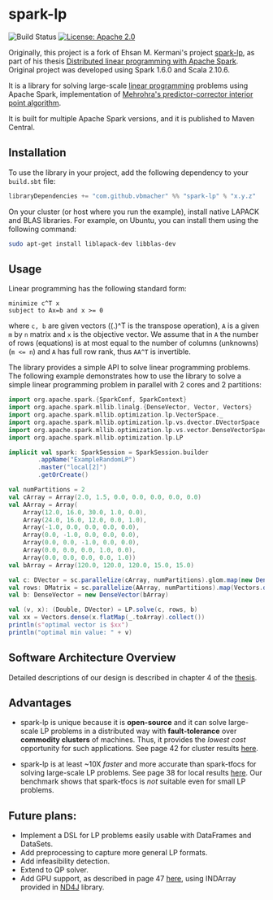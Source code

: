 # spark-lp

![Build Status](https://github.com/vbmacher/spark-lp/actions/workflows/scala.yml/badge.svg)
[![License: Apache 2.0](https://img.shields.io/badge/license-Apache%202.0-blue)](https://opensource.org/license/apache-2-0)

Originally, this project is a fork of Ehsan M. Kermani's project [spark-lp](https://github.com/ehsanmok/spark-lp), as part of his thesis [Distributed linear programming with Apache Spark](https://open.library.ubc.ca/cIRcle/collections/ubctheses/24/items/1.0340337). Original project was developed using Spark 1.6.0 and Scala 2.10.6.

It is a library for solving large-scale [linear programming](https://en.wikipedia.org/wiki/Linear_programming) problems using Apache Spark, implementation of [Mehrohra's predictor-corrector interior point algorithm](https://en.wikipedia.org/wiki/Mehrotra_predictor%E2%80%93corrector_method). 

It is built for multiple Apache Spark versions, and it is published to Maven Central.

## Installation

To use the library in your project, add the following dependency to your `build.sbt` file:

```scala
libraryDependencies += "com.github.vbmacher" %% "spark-lp" % "x.y.z"
```

On your cluster (or host where you run the example), install native LAPACK and BLAS libraries. For example, on Ubuntu, you can install them using the following command:

```bash
sudo apt-get install liblapack-dev libblas-dev
```


## Usage

Linear programming has the following standard form:

	minimize c^T x 
	subject to Ax=b and x >= 0

where `c, b` are given vectors ((.)^T is the transpose operation), `A` is a given `m` by `n` matrix and `x` is the objective vector. We assume that in `A` the number of rows (equations) is
at most equal to the number of columns (unknowns) (`m <= n`) and `A` has full row rank, thus `AA^T` is invertible.

The library provides a simple API to solve linear programming problems. The following example demonstrates how to use the library to solve a simple linear programming problem in parallel with 2 cores and 2 partitions:

```scala
import org.apache.spark.{SparkConf, SparkContext}
import org.apache.spark.mllib.linalg.{DenseVector, Vector, Vectors}
import org.apache.spark.mllib.optimization.lp.VectorSpace._
import org.apache.spark.mllib.optimization.lp.vs.dvector.DVectorSpace
import org.apache.spark.mllib.optimization.lp.vs.vector.DenseVectorSpace
import org.apache.spark.mllib.optimization.lp.LP

implicit val spark: SparkSession = SparkSession.builder
        .appName("ExampleRandomLP")
        .master("local[2]")
        .getOrCreate()

val numPartitions = 2
val cArray = Array(2.0, 1.5, 0.0, 0.0, 0.0, 0.0, 0.0)
val AArray = Array(
    Array(12.0, 16.0, 30.0, 1.0, 0.0),
    Array(24.0, 16.0, 12.0, 0.0, 1.0),
    Array(-1.0, 0.0, 0.0, 0.0, 0.0),
    Array(0.0, -1.0, 0.0, 0.0, 0.0),
    Array(0.0, 0.0, -1.0, 0.0, 0.0),
    Array(0.0, 0.0, 0.0, 1.0, 0.0),
    Array(0.0, 0.0, 0.0, 0.0, 1.0))
val bArray = Array(120.0, 120.0, 120.0, 15.0, 15.0)

val c: DVector = sc.parallelize(cArray, numPartitions).glom.map(new DenseVector(_))
val rows: DMatrix = sc.parallelize(AArray, numPartitions).map(Vectors.dense(_))
val b: DenseVector = new DenseVector(bArray)

val (v, x): (Double, DVector) = LP.solve(c, rows, b)
val xx = Vectors.dense(x.flatMap(_.toArray).collect())
println(s"optimal vector is $xx")
println("optimal min value: " + v)
```

## Software Architecture Overview

Detailed descriptions of our design is described in chapter 4 of the [thesis](https://open.library.ubc.ca/cIRcle/collections/ubctheses/24/items/1.0340337).

## Advantages

* spark-lp is unique because it is **open-source** and it can solve large-scale LP problems in a distributed way with **fault-tolerance** over **commodity clusters** of machines. Thus, it provides the *lowest cost* opportunity for such applications. See page 42 for cluster results [here](https://open.library.ubc.ca/cIRcle/collections/ubctheses/24/items/1.0340337).

* spark-lp is at least ~10X *faster* and more accurate than spark-tfocs for solving large-scale LP problems. See page 38 for local results [here](https://open.library.ubc.ca/cIRcle/collections/ubctheses/24/items/1.0340337). Our benchmark shows that spark-tfocs is *not* suitable even for small LP problems.

## Future plans:

* Implement a DSL for LP problems easily usable with DataFrames and DataSets.
* Add preprocessing to capture more general LP formats.
* Add infeasibility detection.
* Extend to QP solver.
* Add GPU support, as described in page 47 [here](https://open.library.ubc.ca/cIRcle/collections/ubctheses/24/items/1.0340337), using INDArray provided in [ND4J](http://nd4j.org/) library.
